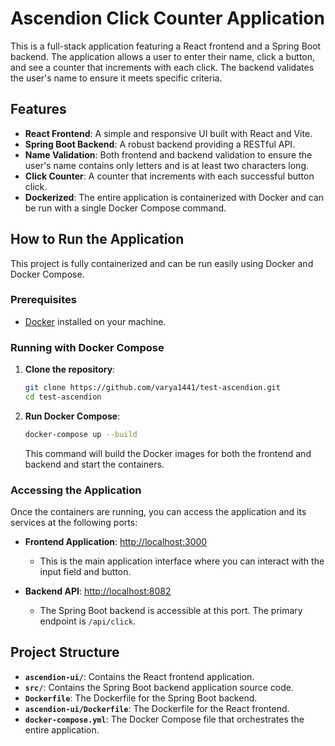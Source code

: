 # Ascendion Click Counter Application

This is a full-stack application featuring a React frontend and a Spring Boot backend. The application allows a user to enter their name, click a button, and see a counter that increments with each click. The backend validates the user's name to ensure it meets specific criteria.

## Features

- **React Frontend**: A simple and responsive UI built with React and Vite.
- **Spring Boot Backend**: A robust backend providing a RESTful API.
- **Name Validation**: Both frontend and backend validation to ensure the user's name contains only letters and is at least two characters long.
- **Click Counter**: A counter that increments with each successful button click.
- **Dockerized**: The entire application is containerized with Docker and can be run with a single Docker Compose command.

## How to Run the Application

This project is fully containerized and can be run easily using Docker and Docker Compose.

### Prerequisites

- [Docker](https://www.docker.com/products/docker-desktop) installed on your machine.

### Running with Docker Compose

1.  **Clone the repository**:
    ```bash
    git clone https://github.com/varya1441/test-ascendion.git
    cd test-ascendion
    ```

2.  **Run Docker Compose**:
    ```bash
    docker-compose up --build
    ```

    This command will build the Docker images for both the frontend and backend and start the containers.

### Accessing the Application

Once the containers are running, you can access the application and its services at the following ports:

- **Frontend Application**: [http://localhost:3000](http://localhost:3000)
  - This is the main application interface where you can interact with the input field and button.

- **Backend API**: [http://localhost:8082](http://localhost:8082)
  - The Spring Boot backend is accessible at this port. The primary endpoint is `/api/click`.

## Project Structure

- **`ascendion-ui/`**: Contains the React frontend application.
- **`src/`**: Contains the Spring Boot backend application source code.
- **`Dockerfile`**: The Dockerfile for the Spring Boot backend.
- **`ascendion-ui/Dockerfile`**: The Dockerfile for the React frontend.
- **`docker-compose.yml`**: The Docker Compose file that orchestrates the entire application.
